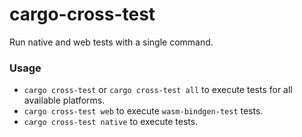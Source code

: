 # cargo-cross-test
Run native and web tests with a single command.

### Usage

* `cargo cross-test` or `cargo cross-test all` to execute tests for all available platforms. 
* `cargo cross-test web` to execute `wasm-bindgen-test` tests.
* `cargo cross-test native` to execute tests.
